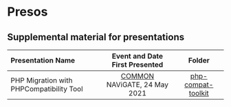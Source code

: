 # Presos

## Supplemental material for presentations

| Presentation Name                        | Event and Date First Presented                          | Folder             |
| :--------------------------------------- | :-----------------------------------------------------: | :----------------: |
| PHP Migration with PHPCompatibility Tool | [COMMON](https://www.common.org/) NAViGATE, 24 May 2021 | [php-compat-toolkit](php-compat-toolkit) |
